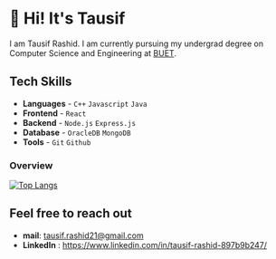 # 👋 Hi! It's Tausif

I am Tausif Rashid. I am currently pursuing my undergrad degree on Computer Science and Engineering at [BUET](https://www.buet.ac.bd/web/).

## Tech Skills

- **Languages** - `C++` `Javascript` `Java`
- **Frontend** - `React`
- **Backend** - `Node.js` `Express.js`
- **Database** - `OracleDB` `MongoDB`
- **Tools** - `Git` `Github` 

### Overview

[![Top Langs](https://github-readme-stats.vercel.app/api/top-langs/?username=Tausif-Rashid&layout=compact)](https://github.com/anuraghazra/github-readme-stats)



## Feel free to reach out

 - **mail**: tausif.rashid21@gmail.com
 - **LinkedIn** : https://www.linkedin.com/in/tausif-rashid-897b9b247/

